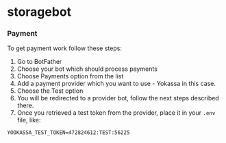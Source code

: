 # storagebot

### Payment 
To get payment work follow these steps: 
1. Go to BotFather
1. Choose your bot which should process payments
1. Choose Payments option from the list
1. Add a payment provider which you want to use - Yokassa in this case.
1. Choose the Test option
1. You will be redirected to a provider bot, follow the next steps described there.
1. Once you retrieved a test token from the provider, place it in your ``.env`` file, like:
```
YOOKASSA_TEST_TOKEN=472824612:TEST:56225
```